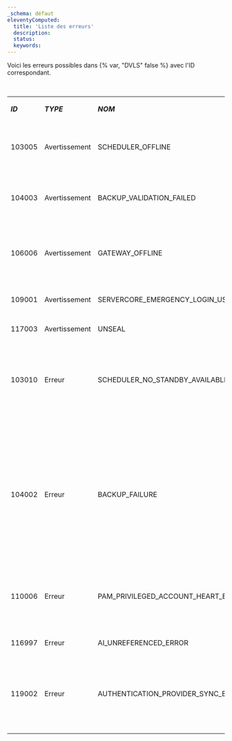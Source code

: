 ```yaml
---
_schema: défaut
eleventyComputed:
  title: 'Liste des erreurs'
  description:
  status:
  keywords:
---
```

Voici les erreurs possibles dans {% var, "DVLS" false %} avec l'ID correspondant.

<br>

<table><tbody><tr><td><p><em><strong>ID</strong></em></p></td><td><p><em><strong>TYPE</strong></em></p></td><td><p><em><strong>NOM</strong></em></p></td><td><p><em><strong>DOMAINE</strong></em></p></td><td><p><strong>DESCRIPTION/SOLUTION</strong></p></td></tr><tr><td><p>103005</p></td><td><p>Avertissement</p></td><td><p>SCHEDULER_OFFLINE</p></td><td><p>Système</p></td><td><p>Le <a href="server/kb/knowledge-base/scheduler-service-general-information/">planificateur</a> n'est pas accessible. Redémarrer DVLS, vérifier les journaux, vérifier le Visualiseur d'événements Windows. Contacter le support</p></td></tr><tr><td><p>104003</p></td><td><p>Avertissement</p></td><td><p>BACKUP_VALIDATION_FAILED</p></td><td><p>Système</p></td><td><p>Se produit lorsque nous ne pouvons pas vérifier si le fichier existe. Vérifier les permissions du chemin, le logiciel AV, les permissions IIS… ajouter lien</p></td></tr><tr><td><p>106006</p></td><td><p>Avertissement</p></td><td><p>GATEWAY_OFFLINE</p></td><td><p>Système</p></td><td><p>La santé de la passerelle est signalée comme défaillante. Vérifier si la passerelle fonctionne, vérifier les journaux, vérifier le Visualiseur d'événements Windows</p></td></tr><tr><td><p>109001</p></td><td><p>Avertissement</p></td><td><p>SERVERCORE_EMERGENCY_LOGIN_USED</p></td><td><p>Système</p></td><td><p>Connexion d'urgence utilisée ajouter lien doc</p></td></tr><tr><td><p>117003</p></td><td><p>Avertissement</p></td><td><p>UNSEAL</p></td><td><p>ActivitéUtilisateur</p></td><td><p>L'entrée a été descellée ajouter lien doc</p></td></tr><tr><td><p>103010</p></td><td><p>Erreur</p></td><td><p>SCHEDULER_NO_STANDBY_AVAILABLE</p></td><td><p>Système</p></td><td><p>Enregistré lorsqu'aucun planificateur de secours n'est détecté. Devrait probablement être un avertissement, rien à faire sauf configurer un autre planificateur ou vérifier les journaux pour toute erreur qui aurait pu causer l'échec du planificateur</p></td></tr><tr><td><p>104002</p></td><td><p>Erreur</p></td><td><p>BACKUP_FAILURE</p></td><td><p>Système</p></td><td><p>Lorsqu'une exception se produit pendant le processus de sauvegarde (cela peut être lié à SQL, peut être un délai d'attente, difficile à dire). Les journaux devraient avoir des informations décentes lorsque c'est quelque chose que nous attendons, sinon c'est un travail de détective. Vérifier l'application de sauvegarde web, vérifier le serveur SQL de sauvegarde pour résoudre le problème. échec de la validation de la sauvegarde référer au sujet</p><p>/server/web-interface/administration/backup/backup-manager/#database-configuration</p></td></tr><tr><td><p>110006</p></td><td><p>Erreur</p></td><td><p>PAM_PRIVILEGED_ACCOUNT_HEART_BEAT_FAILURE</p></td><td><p>Système</p></td><td><p>Échec du contrôle de santé pour les fournisseurs/comptes listés. Vérifier les journaux et contacter le support si nécessaire.</p></td></tr><tr><td><p>116997</p></td><td><p>Erreur</p></td><td><p>AI_UNREFERENCED_ERROR</p></td><td><p>Système</p></td><td><p>Peut être ignoré, ne devrait pas être vu du côté du client car cette fonctionnalité n'est pas encore activée</p></td></tr><tr><td><p>119002</p></td><td><p>Erreur</p></td><td><p>AUTHENTICATION_PROVIDER_SYNC_ERROR</p></td><td><p>Système</p></td><td><p>Devrait être assez explicite. Journal supplémentaire lorsque le travail est effectué via le planificateur, mais chaque ligne affectée devrait être expliquée correctement</p></td></tr><tr><td><p></p></td><td><p></p></td><td><p></p></td><td><p></p></td><td><p></p></td></tr></tbody></table>
